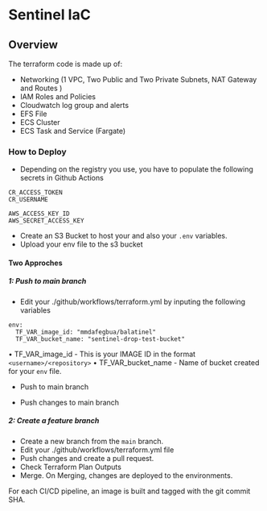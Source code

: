 # Sentinel IaC


## Overview
The terraform code is made up of:
- Networking (1 VPC, Two Public and Two Private Subnets, NAT Gateway and Routes )
- IAM Roles and Policies
- Cloudwatch log group and alerts
- EFS File
- ECS Cluster
- ECS Task and Service (Fargate)

### How to Deploy
- Depending on the registry you use, you have to populate the following secrets in Github Actions
```
CR_ACCESS_TOKEN
CR_USERNAME

AWS_ACCESS_KEY_ID
AWS_SECRET_ACCESS_KEY
```
- Create an S3 Bucket to host your and also your `.env` variables.
- Upload your env file to the s3 bucket

#### Two Approches

##### 1: Push to main branch

- Edit your ./github/workflows/terraform.yml by inputing the following variables
```
env:
  TF_VAR_image_id: "mmdafegbua/balatinel"
  TF_VAR_bucket_name: "sentinel-drop-test-bucket"
```
•   TF_VAR_image_id - This is your IMAGE ID in the format `<username>/<repository>`
•   TF_VAR_bucket_name - Name of bucket created for your `env` file.
- Push to main branch

- Push changes to main branch

##### 2: Create a feature branch

- Create a new branch from the `main` branch.
- Edit your ./github/workflows/terraform.yml file
- Push changes and create a pull request.
- Check Terraform Plan Outputs
- Merge. On Merging, changes are deployed to the environments.

For each CI/CD pipeline, an image is built and tagged with the git commit SHA.

